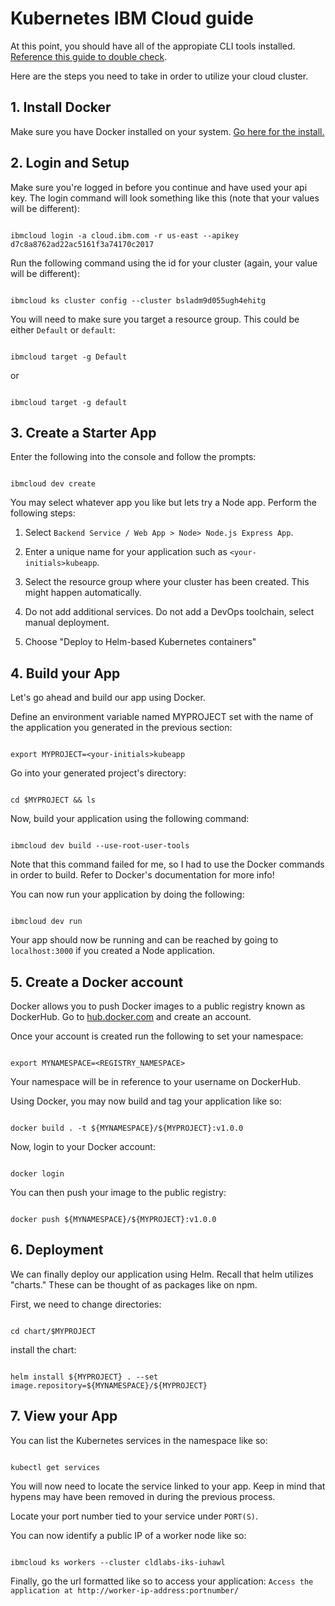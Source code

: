 # Kubernetes IBM Cloud guide

At this point, you should have all of the appropiate CLI tools installed.
[Reference this guide to double check](https://www.ibm.com/cloud/architecture/tutorials/microservices-app-on-kubernetes?task=3).

Here are the steps you need to take in order to utilize your cloud cluster.

## 1. Install Docker ## 

Make sure you have Docker installed on your system. [Go here for the install.](https://docs.docker.com/get-docker/)

## 2. Login and Setup ##

Make sure you're logged in before you continue and have used your api key. The login command will look something like this (note that your values will be different):

```

ibmcloud login -a cloud.ibm.com -r us-east --apikey d7c8a8762ad22ac5161f3a74170c2017

```

Run the following command using the id for your cluster (again, your value will be different):

```

ibmcloud ks cluster config --cluster bsladm9d055ugh4ehitg

```


You will need to make sure you target a resource group. This could be either `Default` or `default`:

```

ibmcloud target -g Default

```

or 

```

ibmcloud target -g default

```

## 3. Create a Starter App ##


Enter the following into the console and follow the prompts:

```

ibmcloud dev create

```

You may select whatever app you like but lets try a Node app. Perform the following steps:

1. Select `Backend Service / Web App > Node> Node.js Express App`.

2. Enter a unique name for your application such as `<your-initials>kubeapp`.

3. Select the resource group where your cluster has been created. This might happen automatically.

4. Do not add additional services.
Do not add a DevOps toolchain, select manual deployment.

5. Choose "Deploy to Helm-based Kubernetes containers"


## 4. Build your App ##

Let's go ahead and build our app using Docker.

Define an environment variable named MYPROJECT set with the name of the application you generated in the previous section:

```

export MYPROJECT=<your-initials>kubeapp

```

Go into your generated project's directory: 

```

cd $MYPROJECT && ls

```

Now, build your application using the following command: 

```

ibmcloud dev build --use-root-user-tools

```

Note that this command failed for me, so I had to use the Docker commands in order to build. Refer to Docker's documentation for more info! 

You can now run your application by doing the following:

```

ibmcloud dev run

```

Your app should now be running and can be reached by going to `localhost:3000` if you created a Node application.

## 5. Create a Docker account ##

Docker allows you to push Docker images to a public registry known as DockerHub. Go to [hub.docker.com](https://hub.docker.com) and create an account.

Once your account is created run the following to set your namespace:

```

export MYNAMESPACE=<REGISTRY_NAMESPACE>

```

Your namespace will be in reference to your username on DockerHub.

Using Docker, you may now build and tag your application like so: 

```

docker build . -t ${MYNAMESPACE}/${MYPROJECT}:v1.0.0

```

Now, login to your Docker account:

```

docker login

```

You can then push your image to the public registry:

```

docker push ${MYNAMESPACE}/${MYPROJECT}:v1.0.0

```

## 6. Deployment ##

We can finally deploy our application using Helm. Recall that helm utilizes "charts." These can be thought of as packages like on npm.

First, we need to change directories:

```

cd chart/$MYPROJECT

```

install the chart: 

```

helm install ${MYPROJECT} . --set image.repository=${MYNAMESPACE}/${MYPROJECT}

```

## 7. View your App ##

You can list the Kubernetes services in the namespace like so:

```

kubectl get services

```

You will now need to locate the service linked to your app. Keep in mind that hypens may have been removed in during the previous process. 

Locate your port number tied to your service under `PORT(S)`. 

You can now identify a public IP of a worker node like so:

```

ibmcloud ks workers --cluster cldlabs-iks-iuhawl

```

Finally, go the url formatted like so to access your application: `Access the application at http://worker-ip-address:portnumber/`